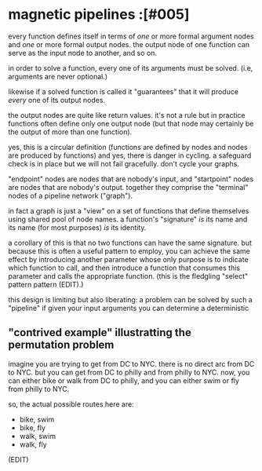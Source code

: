 # magnetic pipelines :[#005]

every function defines itself in terms of *one* or more formal
argument nodes and *one* or more formal output nodes. the output node
of one function can serve as the input node to another, and so on.

in order to solve a function, every one of its arguments must be
solved. (i.e, arguments are never optional.)

likewise if a solved function is called it "guarantees" that it will
produce *every* one of its output nodes.

the output nodes are quite like return values. it's not a rule but
in practice functions often define only one output node (but that
node may certainly be the output of more than one function).

yes, this is a circular definition (functions are defined by nodes
and nodes are produced by functions) and yes, there is danger in
cycling. a safeguard check is in place but we will not fail
gracefully. don't cycle your graphs.

"endpoint" nodes are nodes that are nobody's input, and "startpoint"
nodes are nodes that are nobody's output. together they comprise the
"terminal" nodes of a pipeline network ("graph").

in fact a graph is just a "view" on a set of functions that define
themselves using shared pool of node names. a function's "signature"
*is* its name and its name (for most purposes) *is* its identity.

a corollary of this is that no two functions can have the same
signature. but because this is often a useful pattern to employ, you
can achieve the same effect by introducing another parameter whose
only purpose is to indicate which function to call, and then
introduce a function that consumes this parameter and calls
the appropriate function. (this is the fledgling "select" pattern
pattern (EDIT).)

this design is limiting but also liberating: a problem can be solved
by such a "pipeline" if given your input arguments you can determine
a deterministic




## "contrived example" illustratting the permutation problem

imagine you are trying to get from DC to NYC. there is no direct
arc from DC to NYC. but you can get from DC to philly and from
philly to NYC. now, you can either bike or walk from DC to philly,
and you can either swim or fly from philly to NYC.

so, the actual possible routes here are:
  - bike, swim
  - bike, fly
  - walk, swim
  - walk, fly

(EDIT)
